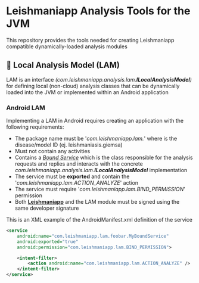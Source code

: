 # Leishmaniapp Analysis Tools for the JVM
This repository provides the tools needed for creating Leishmaniapp compatible dynamically-loaded analysis modules

## 🧩 Local Analysis Model (LAM)
LAM is an interface _(com.leishmaniapp.analysis.lam.**ILocalAnalysisModel**)_ for defining local (non-cloud) analysis classes that can be dynamically loaded into the JVM or implemented within an Android application

### Android LAM
Implementing a LAM in Android requires creating an application with the following requirements:

* The package name must be '_com.leishmaniapp.lam.*<disease>*_' where _<disease>_ is the disease/model ID (ej. leishmaniasis.giemsa)
* Must not contain any activities
* Contains a [*Bound Service*](https://developer.android.com/develop/background-work/services/bound-services) which is the class responsible for the analysis requests and replies and interacts with the concrete _com.leishmaniapp.analysis.lam.**ILocalAnalysisModel**_ implementation
* The service must be **exported** and contain the '_com.leishmaniapp.lam.ACTION_ANALYZE_' action
* The service must require '_com.leishmaniapp.lam.BIND_PERMISSION_' permission
* Both [**Leishmaniapp**](https://github.com/leishmaniapp/leishmaniapp-android) and the LAM module must be signed using the same developer signature

This is an XML example of the AndroidManifest.xml definition of the service
```xml
<service
	android:name="com.leishmaniapp.lam.foobar.MyBoundService"
	android:exported="true"
	android:permission="com.leishmaniapp.lam.BIND_PERMISSION">

	<intent-filter>
		<action android:name="com.leishmaniapp.lam.ACTION_ANALYZE" />
	</intent-filter>
</service>
```